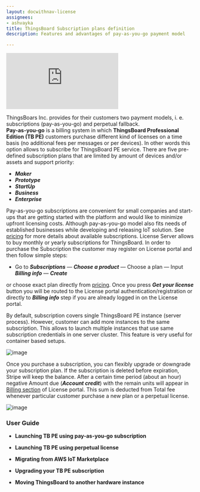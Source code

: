 ```yaml
---
layout: docwithnav-license
assignees:
- ashvayka
title: ThingsBoard Subscription plans definition 
description: Features and advantages of pay-as-you-go payment model

---
```


 
 <div id="video">  
     <div id="video_wrapper">
         <iframe src="https://www.youtube.com/embed/dK-QDFGxWek" frameborder="0" allowfullscreen></iframe>
     </div>
 </div>
 <p></p>


ThingsBoars Inc. provides for their customers two payment models, i. e. subscriptions (pay-as-you-go) and perpetual fallback.   
**Pay-as-you-go** is a billing system in which **ThingsBoard Professional Edition (TB PE)** customers purchase different kind of licenses on a time basis (no additional fees per messages or per devices). In other words this option allows to subscribe for ThingsBoard PE service. 
There are five pre-defined subscription plans that are limited by amount of devices and/or assets and support priority:

- ***Maker***
- ***Prototype***
- ***StartUp***
- ***Business***
- ***Enterprise***

Pay-as-you-go subscriptions are convenient for small companies and start-ups that are getting started with the platform and would like to minimize upfront licensing costs. Although pay-as-you-go model also fits needs of established businesses while developing and releasing IoT solution. See [pricing](/pricing/) for more details about available subscriptions. 
License Server allows to buy monthly or yearly subscriptions for ThingsBoard. In order to purchase the Subscription the customer may register on License portal and then follow simple steps: 
- Go to ***Subscriptions*** — ***Choose a product*** — Choose a plan — Input ***Billing info*** — ***Create***

or choose exact plan directly from [pricing](/pricing/). Once you press ***Get your license*** button you will be routed to the License portal authentication/registration or directly to ***Billing info*** step if you are already logged in on the License portal. 


By default, subscription covers single ThingsBoard PE instance (server process). However, customer can add more instances to the same subscription. This allows to launch multiple instances that use same subscription credentials in one server cluster.
This feature is very useful for container based setups.

![image](https://img.thingsboard.io/license/manageInstance.png)  

Once you purchase a subscription, you can flexibly upgrade or downgrade your subscription plan. If the subscription is deleted before expiration, Stripe will keep the balance. After a certain time period (about an hour) negative Amount due (***Account credit***) with the remain units will appear in [Billing section](/products/license-server/billing-info/) of License portal. This sum is deducted from Total fee whenever particular customer purchase a new plan or a perpetual license.

![image](https://img.thingsboard.io/license/subscription.png)  
 

### User Guide

 - **Launching TB PE using pay-as-you-go subscription**
 
 - **Launching TB PE using perpetual license**
 
 - **Migrating from AWS IoT Marketplace**
 
 - **Upgrading your TB PE subscription** 
 
 - **Moving ThingsBoard to another hardware instance** 


